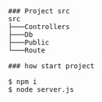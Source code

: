 <pre>
### Project src
src
├───Controllers
├───Db
├───Public
└───Route

### how start project

$ npm i
$ node server.js</pre>
